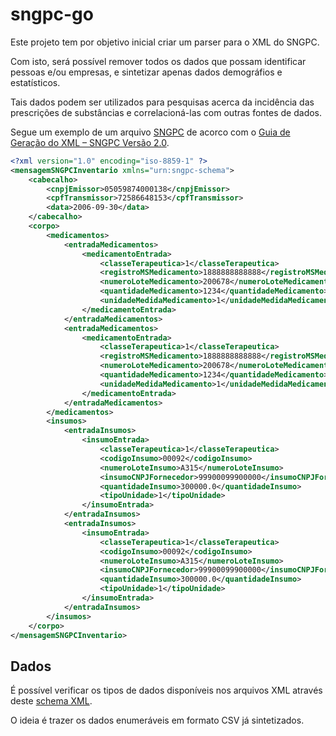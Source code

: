 # sngpc-go

Este projeto tem por objetivo inicial criar um parser para o XML do SNGPC.

Com isto, será possível remover todos os dados que possam identificar pessoas e/ou empresas, e sintetizar apenas dados demográfios e estatísticos.

Tais dados podem ser utilizados para pesquisas acerca da incidência das prescrições de substâncias e correlacioná-las com outras fontes de dados.

Segue um exemplo de um arquivo [SNGPC](http://portal.anvisa.gov.br/sngpc/desenvolvedores) de acorco com o [Guia de Geração do XML – SNGPC Versão 2.0](http://www.anvisa.gov.br/sngpc/Documentos2012/Manual_SNGPC_2.0_2.pdf).

```xml
<?xml version="1.0" encoding="iso-8859-1" ?>
<mensagemSNGPCInventario xmlns="urn:sngpc-schema">
    <cabecalho>
        <cnpjEmissor>05059874000138</cnpjEmissor>
        <cpfTransmissor>72586648153</cpfTransmissor>
        <data>2006-09-30</data>
    </cabecalho>
    <corpo>
        <medicamentos>
            <entradaMedicamentos>
                <medicamentoEntrada>
                    <classeTerapeutica>1</classeTerapeutica>
                    <registroMSMedicamento>1888888888888</registroMSMedicamento>
                    <numeroLoteMedicamento>200678</numeroLoteMedicamento>
                    <quantidadeMedicamento>1234</quantidadeMedicamento>
                    <unidadeMedidaMedicamento>1</unidadeMedidaMedicamento>
                </medicamentoEntrada>
            </entradaMedicamentos>
            <entradaMedicamentos>
                <medicamentoEntrada>
                    <classeTerapeutica>1</classeTerapeutica>
                    <registroMSMedicamento>1888888888888</registroMSMedicamento>
                    <numeroLoteMedicamento>200678</numeroLoteMedicamento>
                    <quantidadeMedicamento>1234</quantidadeMedicamento>
                    <unidadeMedidaMedicamento>1</unidadeMedidaMedicamento>
                </medicamentoEntrada>
            </entradaMedicamentos>
        </medicamentos>
        <insumos>
            <entradaInsumos>
                <insumoEntrada>
                    <classeTerapeutica>1</classeTerapeutica>
                    <codigoInsumo>00092</codigoInsumo>
                    <numeroLoteInsumo>A315</numeroLoteInsumo>
                    <insumoCNPJFornecedor>99900099900000</insumoCNPJFornecedor>
                    <quantidadeInsumo>300000.0</quantidadeInsumo>
                    <tipoUnidade>1</tipoUnidade>
                </insumoEntrada>
            </entradaInsumos>
            <entradaInsumos>
                <insumoEntrada>
                    <classeTerapeutica>1</classeTerapeutica>
                    <codigoInsumo>00092</codigoInsumo>
                    <numeroLoteInsumo>A315</numeroLoteInsumo>
                    <insumoCNPJFornecedor>99900099900000</insumoCNPJFornecedor>
                    <quantidadeInsumo>300000.0</quantidadeInsumo>
                    <tipoUnidade>1</tipoUnidade>
                </insumoEntrada>
            </entradaInsumos>
        </insumos>
    </corpo>
</mensagemSNGPCInventario>
```


## Dados

É possível verificar os tipos de dados disponíveis nos arquivos XML através deste [schema XML](http://sngpc.anvisa.gov.br/schema/sngpcSimpleTypes.xsd).

O ideia é trazer os dados enumeráveis em formato CSV já sintetizados.
